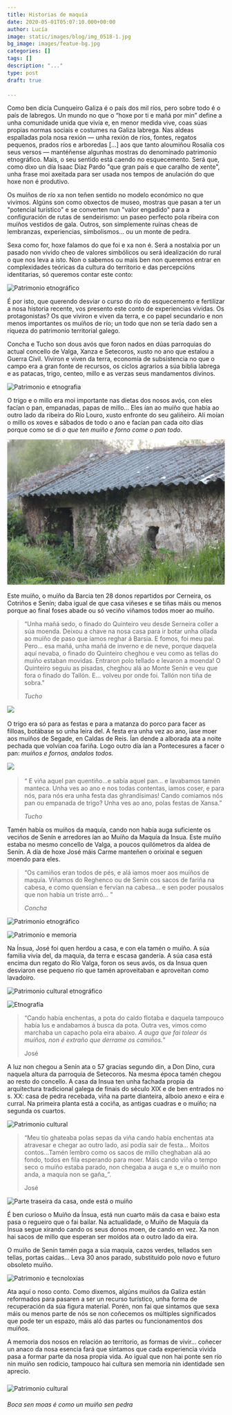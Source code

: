 ```yaml
---
title: Historias de maquía
date: 2020-05-01T05:07:10.000+00:00
author: Lucía
image: static/images/blog/img_0518-1.jpg
bg_image: images/featue-bg.jpg
categories: []
tags: []
description: "..."
type: post
draft: true

---
```

Como ben dicía Cunqueiro Galiza é o país dos mil ríos, pero sobre todo é o país de labregos. Un mundo no que o “hoxe por ti e mañá por min” define a unha comunidade unida que vivía e, en menor medida vive, coas súas propias normas sociais e costumes na Galiza labrega. Nas aldeas espalladas pola nosa rexión — unha rexión de ríos, fontes, regatos pequenos, prados ríos e arboredas \[...\] aos que tanto aloumiñou Rosalía cos seus versos —  mantéñense algunhas mostras do denominado patrimonio etnográfico. Mais, o seu sentido está caendo no esquecemento. Será que, como dixo un día Isaac Díaz Pardo "que gran país e que caralho de xente", unha frase moi axeitada para ser usada nos tempos de anulación do que hoxe non é produtivo.

Os muíños de río xa non teñen sentido no modelo económico no que vivimos. Algúns son como obxectos de museo, mostras que pasan a ter un "potencial turístico" e se converten nun "valor engadido" para a configuración de rutas de sendeirismo: un paseo perfecto pola ribeira con muíños vestidos de gala. Outros, son simplemente ruínas cheas de lembranzas, experiencias, simbolismos... ou un monte de pedra.

Sexa como for, hoxe falamos do que foi e xa non é. Será a nostalxia por un pasado non vivido cheo de valores simbólicos ou será idealización do rural o que nos leva a isto. Non o sabemos ou mais ben non queremos entrar en complexidades teóricas da cultura do territorio e das percepcións identitarias, só queremos contar este conto:

![Patrimonio etnográfico](/images/blog/IMG_0526.jpg "Muíño de río")

É por isto, que querendo desviar o curso do río do esquecemento e fertilizar a nosa historia recente, vos presento este conto de experiencias vividas. Os protagonistas? Os que viviron e viven da terra, e co papel secundario e non menos importantes os muíños de río; un todo que non se tería dado sen a riqueza do patrimonio territorial galego.

Concha e Tucho son dous avós que foron nados en dúas parroquias do actual concello de Valga, Xanza e Setecoros, xusto no ano que estalou a Guerra Civil. Viviron e viven da terra, economía de subsistencia no que o campo era a gran fonte de recursos, os ciclos agrarios a súa biblia labrega e as patacas, trigo, centeo, millo e as verzas seus mandamentos divinos.

![Patrimonio e etnografia](/images/blog/FORNO.jpg "Lareira con forno de pedra")

O trigo e o millo era moi importante nas dietas dos nosos avós, con eles facían o pan, empanadas, papas de millo... Eles ían ao muíño que había ao outro lado da ribeira do Río Louro, xusto enfronte do seu galiñeiro. Alí moían o millo os xoves e sábados de todo o ano e facían pan cada oito días porque como se di _o que ten muíño e forno come o pan todo_.

![](static/images/blog/img_0518-1.jpg)

Este muíño, o muíño da Barcia ten 28 donos repartidos por Cerneira, os Cotriños e Senín; daba igual de que casa viñeses e se tiñas máis ou menos porque ao final foses abade ou só veciño viñamos todos moer ao muíño.

> “Unha mañá sedo, o finado do Quinteiro veu desde Serneira coller a súa moenda. Deixou a chave na nosa casa para ir botar unha ollada ao muíño de paso que iamos reghar á Barsia. E fomos, foi meu pai. Pero... esa mañá, unha mañá de inverno e de neve, porque daquela aquí nevaba, o finado do Quinteiro cheghou e veu como as tellas do muíño estaban movidas. Entraron polo tellado e levaron a moenda! O Quinteiro seguiu as pisadas, cheghou alá ao Monte Senín e veu que fora o finado do Tallón. E... volveu por onde foi. Tallón non tiña de sobra."
>
> _Tucho_

![](/images/blog/IMG_0524.jpg)

O trigo era só para as festas e para a matanza do porco para facer as filloas, botábase so unha leira del. A festa era unha vez ao ano, íase moer aos muíños de Segade, en Caldas de Reis. Ían dende a alborada ata a noite pechada que volvían coa fariña. Logo outro día ían a Pontecesures a facer o pan: _muíños e fornos, andalos todos._

![](/images/blog/FORNO2.jpg)

> “ E viña aquel pan quentiño...e sabía aquel pan... e lavabamos tamén manteca. Unha ves ao ano e nos todas contentas, iamos coser, e para nós, para nós era unha festa das ghrandísimas! Cando comiamos nós pan ou empanada de trigo? Unha ves ao ano, polas festas de Xansa.”
>
> _Tucho_

Tamén había os muíños da maquía, cando non había auga suficiente os veciños de Senín e arredores ían ao Muíño da Maquía da Insua. Este muíño estaba no mesmo concello de Valga, a poucos quilómetros da aldea de Senín. A día de hoxe José máis Carme manteñen o orixinal e seguen moendo para eles.

> “Os camiños eran todos de pés, e alá iamos moer aos muíños de maquía. Viñamos do Reghenco ou de Senín cos sacos de fariña na cabesa, e como quensían e fervían na cabesa... e sen poder pousalos que non había un triste arró... ”
>
> _Concha_

![Patrimonio etnográfico](/images/blog/IMG_0428.JPG "A moega")

![Patrimonio e memoria](/images/blog/IMG_0431.jpg "Quenlla e ollo da moa")

Na Ínsua, José foi quen herdou a casa, e con ela tamén o muíño. A súa familia vivía del, da maquía, da terra e escasa gandería. A súa casa está encima dun regato do Río Valga, foron os seus avós, os da Insua quen desviaron ese pequeno río que tamén aproveitaban e aproveitan como lavadoiro.

![Patrimonio cultural etnográfico](/images/blog/IMG_0455-1.jpg "Presa, desvío do río para o regato que da vida ao muiño e mesmo era lavadoiro ")

![Etnografía](/images/blog/IMG_0460.jpg "Cubo, onde se almacena a auga")

> “Cando había enchentas, a pota do caldo flotaba e daquela tampouco había lus e andabamos á busca da pota. Outra ves, vimos como marchaba un capacho pola eira abaixo. _A auga que fai tolear ós muíños, non é extraño que derrame os camiños._”
>
> José

A luz non chegou a Senín ata o 57 gracias segundo din, a Don Dino, cura naquela altura da parroquia de Setecoros. Na mesma época tamén chegou ao resto do concello.  A casa da Insua ten unha fachada propia da arquitectura tradicional galega de finais do século XIX e de ben entrados no s. XX: casa de pedra recebada, viña na parte dianteira, alboio anexo e eira e curral. Na primeira planta está a cociña, as antigas cuadras e o muíño; na segunda os cuartos.

![Patrimonio cultural](/images/blog/IMG_0477.jpg "Casa de José e Carme, dentro atópase o muíño")

> “Meu tío ghateaba polas sepas da viña cando había enchentas ata atravesar e chegar ao outro lado, así podía saír de festa... Moitos contos...Tamén lembro como os sacos de millo cheghaban alá ao fondo, todos en fila esperando para moer. Mais cando viña o tempo seco o muíño estaba parado, non chegaba a auga e s_e o muíño non anda, a maquía non se gaña_”.
>
> José

![](/images/blog/IMG_0466-1.jpg "Parte traseira da casa, onde está o muíño")

É ben curioso o Muíño da Ínsua, está nun cuarto máis da casa e baixo esta pasa o regueiro que o fai bailar. Na actualidade, o Muíño de Maquía da Ínsua segue xirando cando os seus donos moen, de cando en vez. Xa non hai sacos de millo que esperan ser moídos ata o outro lado da eira.

O muíño de Senín tamén paga a súa maquía, cazos verdes, tellados sen tellas, portas caídas... Leva 30 anos parado, substituído polo novo e futuro obsoleto muíño.

![Patrimonio e tecnoloxías](/images/blog/MILHO.jpg "Muíño eléctrico")

Ata aquí o noso conto. Como dixemos, algúns muíños da Galiza están reformados para pasaren a ser un recurso turístico, unha forma de recuperación da súa figura material. Porén, non fai que sintamos que sexa máis ou menos parte de nós se non coñecemos os múltiples significados que pode ter un espazo, máis aló das partes ou funcionamentos dos muíños.

A memoria dos nosos en relación ao territorio, as formas de vivir... coñecer un anaco da nosa esencia fará que sintamos que cada experiencia vivida pasa a formar parte da nosa propia vida. Ao igual que non hai ponte sen río nin muíño sen rodicio, tampouco hai cultura sen memoria nin identidade sen aprecio. 

##### 

![Patrimonio cultural](/images/blog/IMG_0473.jpg "Moa do muíño")

###### _Boca sen moas é como un muíño sen pedra_